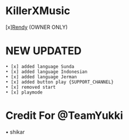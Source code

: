 # KillerXMusic
[x][Rendy](https://github.com/Randi356/KillerX-Music) (OWNER ONLY)

# NEW UPDATED
```
• [x] added language Sunda
• [x] added language Indonesian
• [x] added language Jerman
• [x] added button play {SUPPORT_CHANNEL}
• [x] removed start
• [x] playmode 
```

# Credit For @TeamYukki
• shikar
